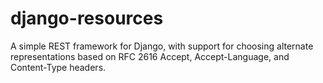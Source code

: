 django-resources
================

A simple REST framework for Django, with support for choosing
alternate representations based on RFC 2616 Accept, Accept-Language, and
Content-Type headers.
